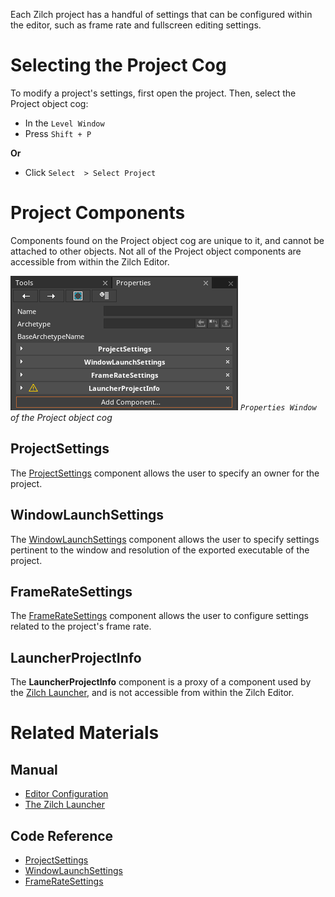 Each Zilch project has a handful of settings that can be configured within the editor, such as frame rate and fullscreen editing settings.

 #  Selecting the Project Cog

To modify a project's settings, first open the project. Then, select the Project object cog:

 - In the `Level Window`
  - Press `Shift + P`

**Or**

 - Click `Select  > Select Project`

 #  Project Components

Components found on the Project object cog are unique to it, and cannot be attached to other objects. Not all of the Project object components are accessible from within the Zilch Editor.



![image](https://raw.githubusercontent.com/ZilchEngine/ZilchFiles/master/doc_files/66359.png) *`Properties Window` of the Project object cog*


 ##  ProjectSettings

The [ ProjectSettings](https://github.com/ZilchEngine/ZilchDocs/blob/master/code_reference/class_reference/projectsettings.markdown) component allows the user to specify an owner for the project.

 ##  WindowLaunchSettings

The [ WindowLaunchSettings](https://github.com/ZilchEngine/ZilchDocs/blob/master/code_reference/class_reference/windowlaunchsettings.markdown) component allows the user to specify settings pertinent to the window and resolution of the exported executable of the project.

 ##  FrameRateSettings

The [ FrameRateSettings](https://github.com/ZilchEngine/ZilchDocs/blob/master/code_reference/class_reference/frameratesettings.markdown) component allows the user to configure settings related to the project's frame rate.

 ##  LauncherProjectInfo

The **LauncherProjectInfo** component is a proxy of a component used by the [ Zilch Launcher](https://github.com/ZilchEngine/ZilchDocs/blob/master/zilch_editor_documentation/zilchmanual/editor/launcher.markdown), and is not accessible from within the Zilch Editor.

 #  Related Materials

 ##  Manual
- [Editor Configuration](https://github.com/ZilchEngine/ZilchDocs/blob/master/zilch_editor_documentation/zilchmanual/editor/editor_configuration.markdown)
- [ The Zilch Launcher](https://github.com/ZilchEngine/ZilchDocs/blob/master/zilch_editor_documentation/zilchmanual/editor/launcher.markdown)

 ##  Code Reference
- [ ProjectSettings](https://github.com/ZilchEngine/ZilchDocs/blob/master/code_reference/class_reference/projectsettings.markdown)
- [ WindowLaunchSettings](https://github.com/ZilchEngine/ZilchDocs/blob/master/code_reference/class_reference/windowlaunchsettings.markdown)
- [ FrameRateSettings](https://github.com/ZilchEngine/ZilchDocs/blob/master/code_reference/class_reference/frameratesettings.markdown) 

 